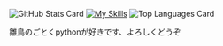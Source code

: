 <!--
**hiroaki-Konno/hiroaki-Konno** is a ✨ _special_ ✨ repository because its `README.md` (this file) appears on your GitHub profile.

Here are some ideas to get you started:

- 🔭 I’m currently working on ...
- 🌱 I’m currently learning ...
- 👯 I’m looking to collaborate on ...
- 🤔 I’m looking for help with ...
- 💬 Ask me about ...
- 📫 How to reach me: ...
- 😄 Pronouns: ...
- ⚡ Fun fact: ...
-->

![GitHub Stats Card](https://github-readme-stats.vercel.app/api?username=hiroaki-Konno)
[![My Skills](https://skillicons.dev/icons?i=py,git,c,java,ocaml,sqlite,html,css,js,md&perline=5)](https://skillicons.dev)
![Top Languages Card](https://github-readme-stats.vercel.app/api/top-langs/?username=hiroaki-Konno)

雛鳥のごとくpythonが好きです、よろしくどうぞ
